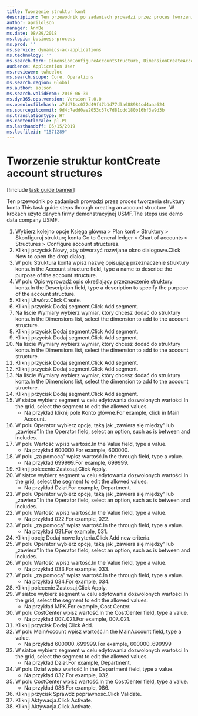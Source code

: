 ```yaml
---
title: Tworzenie struktur kont
description: Ten przewodnik po zadaniach prowadzi przez proces tworzenia struktury konta.
author: aprilolson
manager: AnnBe
ms.date: 08/29/2018
ms.topic: business-process
ms.prod: ''
ms.service: dynamics-ax-applications
ms.technology: ''
ms.search.form: DimensionConfigureAccountStructure, DimensionCreateAccountStructure, DimensionHierarchyAddLevel, DimensionHierarchyConstraintActivate
audience: Application User
ms.reviewer: twheeloc
ms.search.scope: Core, Operations
ms.search.region: Global
ms.author: aolson
ms.search.validFrom: 2016-06-30
ms.dyn365.ops.version: Version 7.0.0
ms.openlocfilehash: a7dd71cc072d49f47b1d77d3a688984cd4aaa624
ms.sourcegitcommit: 9d4c7edd0ae2053c37c7d81cdd180b16bf3a9d3b
ms.translationtype: HT
ms.contentlocale: pl-PL
ms.lasthandoff: 05/15/2019
ms.locfileid: "1571289"
---
```

# <a name="create-account-structures"></a><span data-ttu-id="c2577-103">Tworzenie struktur kont</span><span class="sxs-lookup"><span data-stu-id="c2577-103">Create account structures</span></span>

[!include [task guide banner](../../includes/task-guide-banner.md)]

<span data-ttu-id="c2577-104">Ten przewodnik po zadaniach prowadzi przez proces tworzenia struktury konta.</span><span class="sxs-lookup"><span data-stu-id="c2577-104">This task guide steps through creating an account structure.</span></span> <span data-ttu-id="c2577-105">W krokach użyto danych firmy demonstracyjnej USMF.</span><span class="sxs-lookup"><span data-stu-id="c2577-105">The steps use demo data company USMF.</span></span>

1. <span data-ttu-id="c2577-106">Wybierz kolejno opcje Księga główna > Plan kont > Struktury > Skonfiguruj strukturę konta.</span><span class="sxs-lookup"><span data-stu-id="c2577-106">Go to General ledger > Chart of accounts > Structures > Configure account structures.</span></span>
2. <span data-ttu-id="c2577-107">Kliknij przycisk Nowy, aby otworzyć rozwijane okno dialogowe.</span><span class="sxs-lookup"><span data-stu-id="c2577-107">Click New to open the drop dialog.</span></span>
3. <span data-ttu-id="c2577-108">W polu Struktura konta wpisz nazwę opisującą przeznaczenie struktury konta.</span><span class="sxs-lookup"><span data-stu-id="c2577-108">In the Account structure field, type a name to describe the purpose of the account structure.</span></span>
4. <span data-ttu-id="c2577-109">W polu Opis wprowadź opis określający przeznaczenie struktury konta.</span><span class="sxs-lookup"><span data-stu-id="c2577-109">In the Description field, type a description to specify the purpose of the account structure.</span></span>
5. <span data-ttu-id="c2577-110">Kliknij Utwórz.</span><span class="sxs-lookup"><span data-stu-id="c2577-110">Click Create.</span></span>
6. <span data-ttu-id="c2577-111">Kliknij przycisk Dodaj segment.</span><span class="sxs-lookup"><span data-stu-id="c2577-111">Click Add segment.</span></span>
7. <span data-ttu-id="c2577-112">Na liście Wymiary wybierz wymiar, który chcesz dodać do struktury konta.</span><span class="sxs-lookup"><span data-stu-id="c2577-112">In the Dimensions list, select the dimension to add to the account structure.</span></span>
8. <span data-ttu-id="c2577-113">Kliknij przycisk Dodaj segment.</span><span class="sxs-lookup"><span data-stu-id="c2577-113">Click Add segment.</span></span>
9. <span data-ttu-id="c2577-114">Kliknij przycisk Dodaj segment.</span><span class="sxs-lookup"><span data-stu-id="c2577-114">Click Add segment.</span></span>
10. <span data-ttu-id="c2577-115">Na liście Wymiary wybierz wymiar, który chcesz dodać do struktury konta.</span><span class="sxs-lookup"><span data-stu-id="c2577-115">In the Dimensions list, select the dimension to add to the account structure.</span></span>
11. <span data-ttu-id="c2577-116">Kliknij przycisk Dodaj segment.</span><span class="sxs-lookup"><span data-stu-id="c2577-116">Click Add segment.</span></span>
12. <span data-ttu-id="c2577-117">Kliknij przycisk Dodaj segment.</span><span class="sxs-lookup"><span data-stu-id="c2577-117">Click Add segment.</span></span>
13. <span data-ttu-id="c2577-118">Na liście Wymiary wybierz wymiar, który chcesz dodać do struktury konta.</span><span class="sxs-lookup"><span data-stu-id="c2577-118">In the Dimensions list, select the dimension to add to the account structure.</span></span>
14. <span data-ttu-id="c2577-119">Kliknij przycisk Dodaj segment.</span><span class="sxs-lookup"><span data-stu-id="c2577-119">Click Add segment.</span></span>
15. <span data-ttu-id="c2577-120">W siatce wybierz segment w celu edytowania dozwolonych wartości.</span><span class="sxs-lookup"><span data-stu-id="c2577-120">In the grid, select the segment to edit the allowed values.</span></span>
    * <span data-ttu-id="c2577-121">Na przykład kliknij pole Konto główne.</span><span class="sxs-lookup"><span data-stu-id="c2577-121">For example, click in Main Account.</span></span>  
16. <span data-ttu-id="c2577-122">W polu Operator wybierz opcję, taką jak „zawiera się między” lub „zawiera”.</span><span class="sxs-lookup"><span data-stu-id="c2577-122">In the Operator field, select an option, such as is between and includes.</span></span>
17. <span data-ttu-id="c2577-123">W polu Wartość wpisz wartość.</span><span class="sxs-lookup"><span data-stu-id="c2577-123">In the Value field, type a value.</span></span>
    * <span data-ttu-id="c2577-124">Na przykład 600000.</span><span class="sxs-lookup"><span data-stu-id="c2577-124">For example, 600000.</span></span>  
18. <span data-ttu-id="c2577-125">W polu „za pomocą” wpisz wartość.</span><span class="sxs-lookup"><span data-stu-id="c2577-125">In the through field, type a value.</span></span>
    * <span data-ttu-id="c2577-126">Na przykład 699999.</span><span class="sxs-lookup"><span data-stu-id="c2577-126">For example, 699999.</span></span>  
19. <span data-ttu-id="c2577-127">Kliknij polecenie Zastosuj.</span><span class="sxs-lookup"><span data-stu-id="c2577-127">Click Apply.</span></span>
20. <span data-ttu-id="c2577-128">W siatce wybierz segment w celu edytowania dozwolonych wartości.</span><span class="sxs-lookup"><span data-stu-id="c2577-128">In the grid, select the segment to edit the allowed values.</span></span>
    * <span data-ttu-id="c2577-129">Na przykład Dział.</span><span class="sxs-lookup"><span data-stu-id="c2577-129">For example, Department.</span></span>  
21. <span data-ttu-id="c2577-130">W polu Operator wybierz opcję, taką jak „zawiera się między” lub „zawiera”.</span><span class="sxs-lookup"><span data-stu-id="c2577-130">In the Operator field, select an option, such as is between and includes.</span></span>
22. <span data-ttu-id="c2577-131">W polu Wartość wpisz wartość.</span><span class="sxs-lookup"><span data-stu-id="c2577-131">In the Value field, type a value.</span></span>
    * <span data-ttu-id="c2577-132">Na przykład 022.</span><span class="sxs-lookup"><span data-stu-id="c2577-132">For example, 022.</span></span>  
23. <span data-ttu-id="c2577-133">W polu „za pomocą” wpisz wartość.</span><span class="sxs-lookup"><span data-stu-id="c2577-133">In the through field, type a value.</span></span>
    * <span data-ttu-id="c2577-134">Na przykład 031.</span><span class="sxs-lookup"><span data-stu-id="c2577-134">For example, 031.</span></span>  
24. <span data-ttu-id="c2577-135">Kliknij opcję Dodaj nowe kryteria.</span><span class="sxs-lookup"><span data-stu-id="c2577-135">Click Add new criteria.</span></span>
25. <span data-ttu-id="c2577-136">W polu Operator wybierz opcję, taką jak „zawiera się między” lub „zawiera”.</span><span class="sxs-lookup"><span data-stu-id="c2577-136">In the Operator field, select an option, such as is between and includes.</span></span>
26. <span data-ttu-id="c2577-137">W polu Wartość wpisz wartość.</span><span class="sxs-lookup"><span data-stu-id="c2577-137">In the Value field, type a value.</span></span>
    * <span data-ttu-id="c2577-138">Na przykład 033.</span><span class="sxs-lookup"><span data-stu-id="c2577-138">For example, 033.</span></span>  
27. <span data-ttu-id="c2577-139">W polu „za pomocą” wpisz wartość.</span><span class="sxs-lookup"><span data-stu-id="c2577-139">In the through field, type a value.</span></span>
    * <span data-ttu-id="c2577-140">Na przykład 034.</span><span class="sxs-lookup"><span data-stu-id="c2577-140">For example, 034.</span></span>  
28. <span data-ttu-id="c2577-141">Kliknij polecenie Zastosuj.</span><span class="sxs-lookup"><span data-stu-id="c2577-141">Click Apply.</span></span>
29. <span data-ttu-id="c2577-142">W siatce wybierz segment w celu edytowania dozwolonych wartości.</span><span class="sxs-lookup"><span data-stu-id="c2577-142">In the grid, select the segment to edit the allowed values.</span></span>
    * <span data-ttu-id="c2577-143">Na przykład MPK.</span><span class="sxs-lookup"><span data-stu-id="c2577-143">For example, Cost Center.</span></span>  
30. <span data-ttu-id="c2577-144">W polu CostCenter wpisz wartość.</span><span class="sxs-lookup"><span data-stu-id="c2577-144">In the CostCenter field, type a value.</span></span>
    * <span data-ttu-id="c2577-145">Na przykład 007..021.</span><span class="sxs-lookup"><span data-stu-id="c2577-145">For example, 007..021.</span></span>  
31. <span data-ttu-id="c2577-146">Kliknij przycisk Dodaj.</span><span class="sxs-lookup"><span data-stu-id="c2577-146">Click Add.</span></span>
32. <span data-ttu-id="c2577-147">W polu MainAccount wpisz wartość.</span><span class="sxs-lookup"><span data-stu-id="c2577-147">In the MainAccount field, type a value.</span></span>
    * <span data-ttu-id="c2577-148">Na przykład 600000..699999.</span><span class="sxs-lookup"><span data-stu-id="c2577-148">For example, 600000..699999</span></span>  
33. <span data-ttu-id="c2577-149">W siatce wybierz segment w celu edytowania dozwolonych wartości.</span><span class="sxs-lookup"><span data-stu-id="c2577-149">In the grid, select the segment to edit the allowed values.</span></span>
    * <span data-ttu-id="c2577-150">Na przykład Dział.</span><span class="sxs-lookup"><span data-stu-id="c2577-150">For example, Department.</span></span>  
34. <span data-ttu-id="c2577-151">W polu Dział wpisz wartość.</span><span class="sxs-lookup"><span data-stu-id="c2577-151">In the Department field, type a value.</span></span>
    * <span data-ttu-id="c2577-152">Na przykład 032.</span><span class="sxs-lookup"><span data-stu-id="c2577-152">For example, 032.</span></span>  
35. <span data-ttu-id="c2577-153">W polu CostCenter wpisz wartość.</span><span class="sxs-lookup"><span data-stu-id="c2577-153">In the CostCenter field, type a value.</span></span>
    * <span data-ttu-id="c2577-154">Na przykład 086.</span><span class="sxs-lookup"><span data-stu-id="c2577-154">For example, 086.</span></span>  
36. <span data-ttu-id="c2577-155">Kliknij przycisk Sprawdź poprawność.</span><span class="sxs-lookup"><span data-stu-id="c2577-155">Click Validate.</span></span>
37. <span data-ttu-id="c2577-156">Kliknij Aktywacja.</span><span class="sxs-lookup"><span data-stu-id="c2577-156">Click Activate.</span></span>
38. <span data-ttu-id="c2577-157">Kliknij Aktywacja.</span><span class="sxs-lookup"><span data-stu-id="c2577-157">Click Activate.</span></span>

